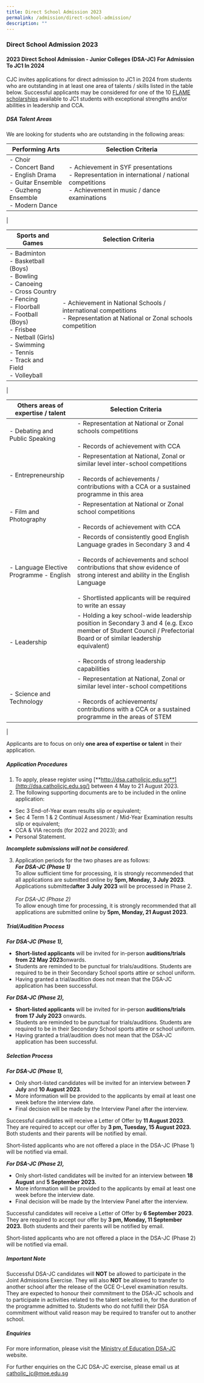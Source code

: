 ```yaml
---
title: Direct School Admission 2023
permalink: /admission/direct-school-admission/
description: ""
---
```

### **Direct School Admission 2023**
#### **2023 Direct School Admission - Junior Colleges (DSA-JC) For Admission To JC1 In 2024**

CJC invites applications for direct admission to JC1 in 2024 from students who are outstanding in at least one area of talents / skills listed in the table below. Successful applicants may be considered for one of the 10 [FLAME scholarships](/admission/scholarships/) available to JC1 students with exceptional strengths and/or abilities in leadership and CCA.

##### **DSA Talent Areas**
We are looking for students who are outstanding in the following areas:

| Performing Arts | Selection Criteria |
|---|---|
| - Choir<br>- Concert Band<br>- English Drama<br>- Guitar Ensemble<br>- Guzheng Ensemble<br>- Modern Dance | - Achievement in SYF presentations<br>- Representation in international / national competitions<br>- Achievement in music / dance examinations |
|

| Sports and Games | Selection Criteria |
|---|---|
| - Badminton<br>- Basketball (Boys)<br>- Bowling<br>- Canoeing<br>- Cross Country<br>- Fencing<br>- Floorball<br>- Football (Boys)<br>- Frisbee<br>- Netball (Girls)<br>- Swimming<br>- Tennis<br>- Track and Field<br>- Volleyball | - Achievement in National Schools / international competitions <br>- Representation at National or Zonal schools competition |
|

| Others areas of expertise / talent | Selection Criteria |
|---|---|
| - Debating and Public Speaking | - Representation at National or Zonal schools competitions<br><br>- Records of achievement with CCA |
| - Entrepreneurship | - Representation at National, Zonal or similar level inter-school competitions<br><br>- Records of achievements / contributions with a CCA or a sustained programme in this area |
| - Film and Photography | - Representation at National or Zonal school competitions<br><br>- Records of achievement with CCA |
| - Language Elective Programme - English | - Records of consistently good English Language grades in Secondary 3 and 4<br><br>- Records of achievements and school contributions that show evidence of strong interest and ability in the English Language<br><br>- Shortlisted applicants will be required to write an essay |
| - Leadership | - Holding a key school-wide leadership position in Secondary 3 and 4 (e.g. Exco member of Student Council / Prefectorial Board or of similar leadership equivalent)<br><br>- Records of strong leadership capabilities |
| - Science and Technology | - Representation at National, Zonal or similar level inter-school competitions<br><br>- Records of achievements/ contributions with a CCA or a sustained programme in the areas of STEM |
|

Applicants are to focus on only **one area of expertise or talent** in their application.

##### **Application Procedures**
1. To apply, please register using [**http://dsa.catholicjc.edu.sg**](http://dsa.catholicjc.edu.sg/) between 4 May to 21 August 2023.
2. The following supporting documents are to be included in the online application:
* Sec 3 End-of-Year exam results slip or equivalent;
* Sec 4 Term 1 &amp; 2 Continual Assessment / Mid-Year Examination results slip or equivalent;
* CCA &amp; VIA records (for 2022 and 2023); and
* Personal Statement.

**_Incomplete submissions will not be considered_**.
 
3. Application periods for the two phases are as follows:<br>
**_For DSA-JC (Phase 1)_<br>**
To allow sufficient time for processing, it is strongly recommended that all applications are submitted online by&nbsp;**5pm, Monday,** **3 July 2023**.<br>
Applications submitted**after**&nbsp;**3 July**&nbsp;**2023**&nbsp;will be processed in Phase 2.<br><br>
_For DSA-JC (Phase 2)_<br>
To allow enough time for processing, it is strongly recommended that all applications are submitted online by **5pm, Monday, 21 August 2023**.

##### **Trial/Audition Process**
**_For DSA-JC (Phase 1),_**
* **Short-listed applicants** will be invited for in-person **auditions/trials from 22 May 2023**onwards.
* Students are reminded to be punctual for trials/auditions. Students are required to be in their Secondary School sports attire or school uniform.
* Having granted a trial/audition does not mean that the DSA-JC application has been successful.

**_For DSA-JC (Phase 2),_**
* **Short-listed applicants** will be invited for in-person **auditions/trials from 17 July 2023** onwards.
* Students are reminded to be punctual for trials/auditions. Students are required to be in their Secondary School sports attire or school uniform.
* Having granted a trial/audition does not mean that the DSA-JC application has been successful.

##### **Selection Process**
**_For DSA-JC (Phase 1),_**
* Only short-listed candidates will be invited for an interview between **7 July** and **10 August 2023**.
* More information will be provided to the applicants by email at least one week before the interview date.
* Final decision will be made by the Interview Panel after the interview.

Successful candidates will receive a Letter of Offer by **11 August 2023**. They are required to accept our offer by **3 pm, Tuesday, 15 August 2023.** Both students and their parents will be notified by email.

Short-listed applicants who are not offered a place in the DSA-JC (Phase 1) will be notified via email.

**_For DSA-JC (Phase 2),_**
* Only short-listed candidates will be invited for an interview between **18 August** and **5 September 2023.**
* More information will be provided to the applicants by email at least one week before the interview date.
* Final decision will be made by the Interview Panel after the interview.

Successful candidates will receive a Letter of Offer by **6 September 2023**. They are required to accept our offer by **3 pm, Monday, 11 September 2023.** Both students and their parents will be notified by email.

Short-listed applicants who are not offered a place in the DSA-JC (Phase 2) will be notified via email.

##### **Important Note**
Successful DSA-JC candidates will **NOT** be allowed to participate in the Joint Admissions Exercise. They will also **NOT** be allowed to transfer to another school after the release of the GCE O-Level examination results. They are expected to honour their commitment to the DSA-JC schools and to participate in activities related to the talent selected in, for the duration of the programme admitted to. Students who do not fulfill their DSA commitment without valid reason may be required to transfer out to another school.

##### **Enquiries**
For more information, please visit the [Ministry of Education DSA-JC](https://www.moe.gov.sg/post-secondary/admissions/dsa) website.

For further enquiries on the CJC DSA-JC exercise, please email us at [catholic\_jc@moe.edu.sg](mailto:catholic\_jc@moe.edu.sg)